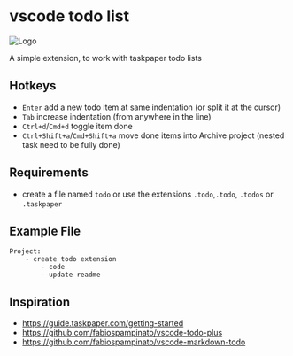 # vscode todo list

![Logo](https://raw.githubusercontent.com/thisotherthing/vscode-todo-list/master/icon/icon.png)

A simple extension, to work with taskpaper todo lists

## Hotkeys
- `Enter` add a new todo item at same indentation (or split it at the cursor)
- `Tab` increase indentation (from anywhere in the line)
- `Ctrl+d`/`Cmd+d` toggle item done
- `Ctrl+Shift+a`/`Cmd+Shift+a` move done items into Archive project (nested task need to be fully done)

## Requirements
- create a file named `todo` or use the extensions `.todo`,`.todo`, `.todos` or `.taskpaper`

## Example File
```
Project:
	- create todo extension
		- code
		- update readme
```

## Inspiration
- https://guide.taskpaper.com/getting-started
- https://github.com/fabiospampinato/vscode-todo-plus
- https://github.com/fabiospampinato/vscode-markdown-todo
